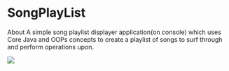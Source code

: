 # SongPlayList

About
A simple song playlist displayer application(on console) which uses Core Java and OOPs concepts to create a playlist of songs to surf through and perform operations upon.

<img src="https://user-images.githubusercontent.com/81765508/176278627-6dcaa58d-78dc-470b-900d-972646f00fc0.png">
